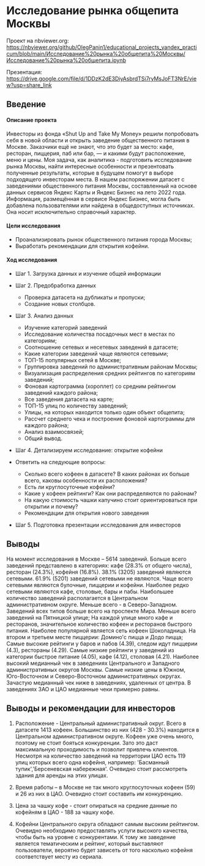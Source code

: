 
# Исследование рынка общепита Москвы

Проект на nbviewer.org: https://nbviewer.org/github/OlegPanin1/educational_projects_yandex_practicum/blob/main/Исследование%20рынка%20общепита%20Москвы/Исследование%20рынка%20общепита.ipynb


Презентация: https://drive.google.com/file/d/1DDzK2dE3DiyAsbrdTSi7ryMsJoFT3NrE/view?usp=share_link

## Введение

#### Описание проекта

Инвесторы из фонда «Shut Up and Take My Money» решили попробовать себя в новой области и открыть заведение общественного питания в Москве. Заказчики ещё не знают, что это будет за место: кафе, ресторан, пиццерия, паб или бар, — и какими будут расположение, меню и цены.
Моя задача, как аналитика - подготовить исследование рынка Москвы, найти интересные особенности и презентовать полученные результаты, которые в будущем помогут в выборе подходящего инвесторам места.
В нашем распоряжении датасет с заведениями общественного питания Москвы, составленный на основе данных сервисов Яндекс Карты и Яндекс Бизнес на лето 2022 года. Информация, размещённая в сервисе Яндекс Бизнес, могла быть добавлена пользователями или найдена в общедоступных источниках. Она носит исключительно справочный характер.

#### Цели исследования

- Проанализировать рынок общественного питания города Москвы;
- Выработать рекомендации для открытия кофейни.

#### Ход исследования 

- Шаг 1. Загрузка данных и изучение общей информации


- Шаг 2. Предобработка данных
    - Проверка датасета на дубликаты и пропуски;
    - Создание новых столбцов.
   
   
- Шаг 3. Анализ данных
     - Изучение категорий заведений
     - Исследование количества посадочных мест в местах по категориям;
     - Cоотношение сетевых и несетевых заведений в датасете;
     - Какие категории заведений чаще являются сетевыми;
     - ТОП-15 популярных сетей в Москве;
     - Группировка заведений по административным районам Москвы;
     - Визуализация распределения средних рейтингов по категориям заведений;
     - Фоновая картограмма (хороплет) со средним рейтингом заведений каждого района;
     - Все заведения датасета на карте;
     - ТОП-15 улиц по количеству заведений;
     - Улицы, на которых находится только один объект общепита;
     - Рассчет среднего чека и построение фоновой картограммы для каждого района;
     - Анализ взаимосвязей;
     - Общий вывод.


- Шаг 4. Детализируем исследование: открытие кофейни
- Ответить на следующие вопросы:
    - Сколько всего кофеен в датасете? В каких районах их больше всего, каковы особенности их расположения?
    - Есть ли круглосуточные кофейни?
    - Какие у кофеен рейтинги? Как они распределяются по районам?
    - На какую стоимость чашки капучино стоит ориентироваться при открытии и почему?
    - Рекомендации для открытия нового заведения


- Шаг 5. Подготовка презентации исследования для инвесторов

## Выводы

На момент исследования в Москве – 5614 заведений. Больше всего заведений  представлено в категориях: кафе (28.3% от общего числа),  ресторан (24.3%), кофейня (16.8%). 38.1% (3205) заведений являются сетевыми. 61.9% (5201) заведений сетевыми не являются. Чаще всего сетевыми являются булочные, пиццерии и кофейни. Наиболее редко сетевыми являются кафе, столовые, бары и пабы. Наибольшее количество заведений располагается в Центральном административном округе. Меньше всего - в Северо-Западном. Заведений всех типов больше всего на проспекте Мира. Меньше всего заведений на Пятницкой улице;
На каждой улице много кафе и ресторанов, значительное количество кофеен и ресторанов быстрого питания.
Наиболее популярной является сеть кофеен Шоколадница. На втором и третьем месте пиццерии: Домино'с пицца и Додо пицца;
Самые высокие рейтинги у баров и пабов (4.39), следом идут пиццерии (4.3), рестораны (4.29). Самые низкие рейтинги у заведений из категории быстрое питание (4.05), кафе (4.12), столовая (4.21).
Наиболее высокий медианный чек в заведениях Центрального и Западного административных округов Москвы. Самые низкие цены в Южном, Юго-Восточном и Северо-Восточном административных округах. Зачастую медианный чек ниже в заведениях, удаленных от центра. В заведениях ЗАО и ЦАО медианные чеки примерно равны.



## Выводы и рекомендации для инвесторов

1. Расположение - Центральный административный округ. Всего в датасете 1413 кофеен. Большинство из них (428 - 30.3%) находится в Центральном административном округе. Кофеен уже очень много, поэтому не стоит бояться конкуренции. Зато это даст максимальную проходимость и позволит привлечь клиентов. Несмотря на количество заведений на территории ЦАО есть 119 улиц которых всего одна кофейня, например: 'Басманный тупик','Берсеневская набережная'. Очевидно стоит рассмотреть здания для аренды на этих улицах.

2. Время работы – в Москве не так много круглосуточных кофеен (59) и 26 из них в ЦАО.  Очевидно стоит составить им конкуренцию.

3. Цена за чашку кофе - стоит опираться на средние данные по кофейням в ЦАО - 188 за чашку кофе. 

4. Кофейни Центрального округа обладают самым высоким рейтингом. Очевидно необходимо предоставлять услуги высокого качества, чтобы быть на уровне с конкурентами. К тому же заведение является тематическим и рейтинг, который выставляют пользователи, вероятно будет зависеть от того насколько кофейня соответствует месту из сериала. 
